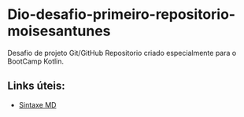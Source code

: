 # Dio-desafio-primeiro-repositorio-moisesantunes
Desafio de projeto Git/GitHub 
Repositorio criado especialmente para o BootCamp Kotlin.

## Links úteis:
- [Sintaxe MD](https://www.markdownguide.org/)
